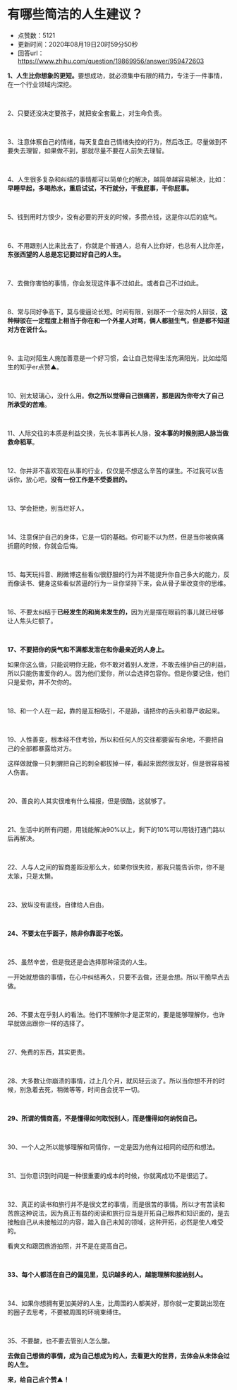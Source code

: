 # 有哪些简洁的人生建议？
- 点赞数：5121
- 更新时间：2020年08月19日20时59分50秒
- 回答url：https://www.zhihu.com/question/19869956/answer/959472603
<body>
 <p data-pid="qaY0vr5Z"><b>1、人生比你想象的更短。</b>要想成功，就必须集中有限的精力，专注于一件事情，在一个行业领域内深挖。</p>
 <p class="ztext-empty-paragraph"><br></p>
 <p data-pid="kwYuoMFd">2、只要还没决定要孩子，就把安全套戴上，对生命负责。</p>
 <p class="ztext-empty-paragraph"><br></p>
 <p data-pid="2r9hEoFR">3、注意体察自己的情绪，每天复盘自己情绪失控的行为，然后改正。尽量做到不要失去理智，如果做不到，那就尽量不要在人前失去理智。</p>
 <p class="ztext-empty-paragraph"><br></p>
 <p data-pid="sQPcouP5">4、人生很多复杂和纠结的事情都可以简单化的解决，越简单越容易解决，比如：<b>早睡早起，多喝热水，重启试试，不行就分，干我屁事，干你屁事。</b></p>
 <p class="ztext-empty-paragraph"><br></p>
 <p data-pid="8MgTjA_r">5、钱到用时方恨少，没有必要的开支的时候，多攒点钱，这是你以后的底气。</p>
 <p class="ztext-empty-paragraph"><br></p>
 <p data-pid="ggSZjWkL">6、不用跟别人比来比去了，你就是个普通人，总有人比你好，也总有人比你差，<b>东张西望的人总是忘记要过好自己的人生。</b></p>
 <p class="ztext-empty-paragraph"><br></p>
 <p data-pid="ckjQCP4B">7、去做你害怕的事情，你会发现这件事不过如此。或者自己不过如此。</p>
 <p class="ztext-empty-paragraph"><br></p>
 <p data-pid="cKEIxA9P">8、常与同好争高下，莫与傻逼论长短。时间有限，别跟不一个层次的人辩驳，<b>这种辩驳在一定程度上相当于你在和一个外星人对骂，俩人都挺生气，但是都不知道对方在说什么。</b></p>
 <p class="ztext-empty-paragraph"><br></p>
 <p data-pid="DoUnSfDV">9、主动对陌生人施加善意是一个好习惯，会让自己觉得生活充满阳光，比如给陌生的知乎er点赞▲。</p>
 <p class="ztext-empty-paragraph"><br></p>
 <p data-pid="xuP2B_Gj">10、别太玻璃心，没什么用。<b>你之所以觉得自己很痛苦，那是因为你夸大了自己所承受的苦难</b>。</p>
 <p class="ztext-empty-paragraph"><br></p>
 <p data-pid="rvKr7_Ku">11、人际交往的本质是利益交换，先长本事再长人脉，<b>没本事的时候别把人脉当做救命稻草</b>。</p>
 <p class="ztext-empty-paragraph"><br></p>
 <p data-pid="-eiKG4ik">12、你并非不喜欢现在从事的行业，仅仅是不想这么辛苦的谋生。不过我可以告诉你，放心吧，<b>没有一份工作是不受委屈的。</b></p>
 <p class="ztext-empty-paragraph"><br></p>
 <p data-pid="17lgzA32">13、学会拒绝，别当烂好人。</p>
 <p class="ztext-empty-paragraph"><br></p>
 <p data-pid="K2pX5BXb">14、注意保护自己的身体，它是一切的基础。你可能不以为然，但是当你被病痛折磨的时候，你就会后悔。</p>
 <p class="ztext-empty-paragraph"><br></p>
 <p data-pid="vOrCau5S">15、每天玩抖音、刷微博这些看似很舒服的行为并不能提升你自己多大的能力，反而像读书、健身这些看似苦逼的行为一旦你坚持下来，会从骨子里改变你的思维。</p>
 <p class="ztext-empty-paragraph"><br></p>
 <p data-pid="m-i11vew">16、不要太纠结于<b>已经发生的和尚未发生的，</b>因为光是摆在眼前的事儿就已经够让人焦头烂额了。</p>
 <p class="ztext-empty-paragraph"><br></p>
 <p data-pid="WvmTupaA"><b>17、不要把你的戾气和不满都发泄在和你最亲近的人身上。</b></p>
 <p data-pid="hr5ht_BJ">如果你这么做，只能说明你无能，你不敢对着别人发泄，不敢去维护自己的利益，所以只能伤害爱你的人。因为他们爱你，所以会选择包容你。但是你要记住，他们只是爱你，并不欠你的。</p>
 <p class="ztext-empty-paragraph"><br></p>
 <p data-pid="IrDd14gl">18、和一个人在一起，靠的是互相吸引，不是舔，请把你的舌头和尊严收起来。</p>
 <p class="ztext-empty-paragraph"><br></p>
 <p data-pid="GJmTZ3he">19、人性善变，根本经不住考验，所以和任何人的交往都要留有余地，不要把自己的全部都暴露给对方。</p>
 <p data-pid="MuxYoPTv">这样做就像一只刺猬把自己的刺全都拔掉一样，看起来固然很友好，但是很容易被人伤害。</p>
 <p class="ztext-empty-paragraph"><br></p>
 <p data-pid="Yf9JjLxM">20、善良的人其实很难有什么福报，但是很酷，这就够了。</p>
 <p class="ztext-empty-paragraph"><br></p>
 <p data-pid="T5YyieR-">21、生活中的所有问题，用钱能解决90%以上，剩下的10%可以用钱打通门路以后再解决。</p>
 <p class="ztext-empty-paragraph"><br></p>
 <p data-pid="LZPeIM70">22、人与人之间的智商差距没那么大，如果你很失败，那我只能告诉你，你不是太笨，只是太懒。</p>
 <p class="ztext-empty-paragraph"><br></p>
 <p data-pid="YC4dtstk">23、放纵没有底线，自律给人自由。</p>
 <p class="ztext-empty-paragraph"><br></p>
 <p data-pid="zcB6c5cU"><b>24、不要太在乎面子，除非你靠面子吃饭。</b></p>
 <p class="ztext-empty-paragraph"><br></p>
 <p data-pid="-Y3lNB3A">25、虽然辛苦，但是我还是会选择那种滚烫的人生。</p>
 <p data-pid="FduaiMzR">一开始就想做的事情，在心中纠结再久，只要不去做，还是会想。所以干脆早点去做。</p>
 <p class="ztext-empty-paragraph"><br></p>
 <p data-pid="FJgsD6Zo">26、不要太在乎别人的看法。他们不理解你才是正常的，要是能够理解你，也许早就做出跟你一样的选择了。</p>
 <p class="ztext-empty-paragraph"><br></p>
 <p data-pid="zclPt4Ke">27、免费的东西，其实更贵。</p>
 <p class="ztext-empty-paragraph"><br></p>
 <p data-pid="q199X-Me">28、大多数让你崩溃的事情，过上几个月，就风轻云淡了。所以当你想不开的时候，别急着去死，稍微等等，时间自会抚平一切。</p>
 <p class="ztext-empty-paragraph"><br></p>
 <p data-pid="2R39Pdug"><b>29、所谓的情商高，不是懂得如何取悦别人，而是懂得如何纳悦自己。</b></p>
 <p class="ztext-empty-paragraph"><br></p>
 <p data-pid="mpko247L">30、一个人之所以能够理解和同情你，一定是因为他有过相同的经历和想法。</p>
 <p class="ztext-empty-paragraph"><br></p>
 <p data-pid="C8s13ZcN">31、当你意识到时间是一种很重要的成本的时候，你就离成功不是很远了。</p>
 <p class="ztext-empty-paragraph"><br></p>
 <p data-pid="NAbpc6Lt">32、真正的读书和旅行并不是很文艺的事情，而是很苦的事情。所以才有苦读和苦旅这种说法，因为真正有益的阅读和旅行应当是开拓自己眼界和知识面的，是去接触自己从未接触过的内容，踏入自己未知的领域，这种开拓，必然是使人难受的。</p>
 <p data-pid="JAoUQZeR">看爽文和跟团旅游拍照，并不是在提高自己。</p>
 <p class="ztext-empty-paragraph"><br></p>
 <p data-pid="pUT6EgMS"><b>33、每个人都活在自己的偏见里，见识越多的人，越能理解和接纳别人。</b></p>
 <p class="ztext-empty-paragraph"><br></p>
 <p data-pid="5dxBZ6cW">34、如果你想拥有更加美好的人生，比周围的人都美好，那你就一定要跳出现在的圈子去思考，不要被周围的环境束缚住。</p>
 <p class="ztext-empty-paragraph"><br></p>
 <p data-pid="nlPxu6nx">35、不要酸，也不要去管别人怎么酸。</p>
 <p data-pid="AoY1Y9XZ"><b>去做自己想做的事情，成为自己想成为的人，去看更大的世界，去体会从未体会过的人生。</b></p>
 <p data-pid="dPLC8Kkl"><b>来，给自己点个赞▲！</b></p>
</body>